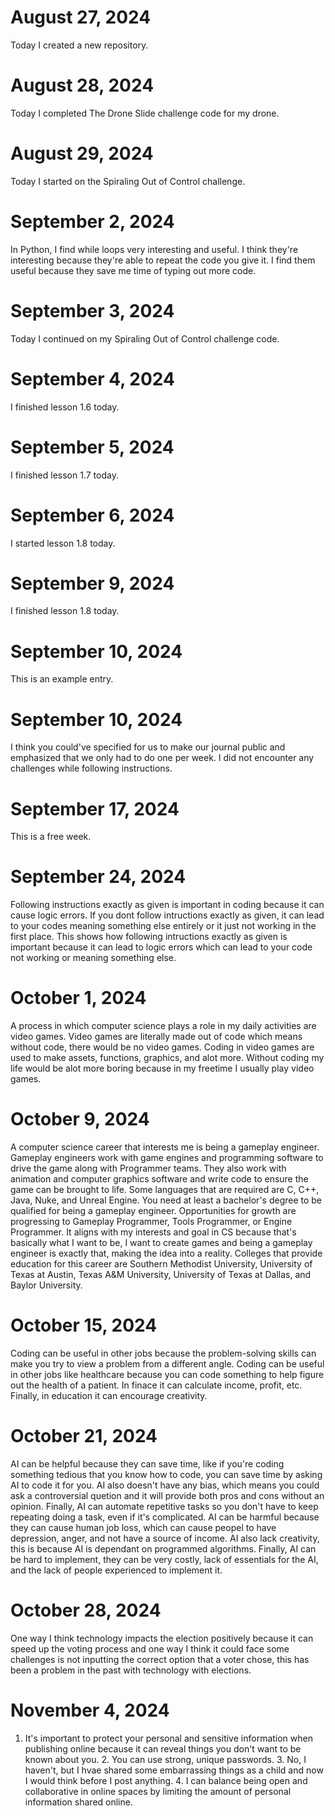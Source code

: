 # August 27, 2024
Today I created a new repository.
# August 28, 2024
Today I completed The Drone Slide challenge code for my drone.
# August 29, 2024
Today I started on the Spiraling Out of Control challenge.
# September 2, 2024
In Python, I find while loops very interesting and useful. I think they're interesting because they're able to repeat the code you give it. I find them useful because they save me time of typing out more code.
# September 3, 2024
Today I continued on my Spiraling Out of Control challenge code.
# September 4, 2024
I finished lesson 1.6 today.
# September 5, 2024
I finished lesson 1.7 today.
# September 6, 2024
I started lesson 1.8 today.
# September 9, 2024
I finished lesson 1.8 today.
# September 10, 2024
This is an example entry.
# September 10, 2024
I think you could've specified for us to make our journal public and emphasized that we only had to do one per week. I did not encounter any challenges while following instructions.
# September 17, 2024
This is a free week.
# September 24, 2024
Following instructions exactly as given is important in coding because it can cause logic errors. If you dont follow intructions exactly as given, it can lead to your codes meaning something else entirely or it just not working in the first place. This shows how following intructions exactly as given is important because it can lead to logic errors which can lead to your code not working or meaning something else.
# October 1, 2024
A process in which computer science plays a role in my daily activities are video games. Video games are literally made out of code which means without code, there would be no video games. Coding in video games are used to make assets, functions, graphics, and alot more. Without coding my life would be alot more boring because in my freetime I usually play video games.
# October 9, 2024
A computer science career that interests me is being a gameplay engineer. Gameplay engineers work with game engines and programming software to drive the game along with Programmer teams. They also work with animation and computer graphics software and write code to ensure the game can be brought to life. Some languages that are required are C, C++, Java, Nuke, and Unreal Engine. You need at least a bachelor's degree to be qualified for being a gameplay engineer. Opportunities for growth are progressing to Gameplay Programmer, Tools Programmer, or Engine Programmer. It aligns with my interests and goal in CS because that's basically what I want to be, I want to create games and being a gameplay engineer is exactly that, making the idea into a reality. Colleges that provide education for this career are Southern Methodist University, University of Texas at Austin, Texas A&M University, University of Texas at Dallas, and Baylor University.
# October 15, 2024
Coding can be useful in other jobs because the problem-solving skills can make you try to view a problem from a different angle. Coding can be useful in other jobs like healthcare because you can code something to help figure out the health of a patient. In finace it can calculate income, profit, etc. Finally, in education it can encourage creativity.
# October 21, 2024
AI can be helpful because they can save time, like if you're coding something tedious that you know how to code, you can save time by asking AI to code it for you. AI also doesn't have any bias, which means you could ask a controversial quetion and it will provide both pros and cons without an opinion. Finally, AI can automate repetitive tasks so you don't have to keep repeating doing a task, even if it's complicated. AI can be harmful because they can cause human job loss, which can cause peopel to have depression, anger, and not have a source of income. AI also lack creativity, this is because AI is dependant on programmed algorithms. Finally, AI can be hard to implement, they can be very costly, lack of essentials for the AI, and the lack of people experienced to implement it.
# October 28, 2024
One way I think technology impacts the election positively because it can speed up the voting process and one way I think it could face some challenges is not inputting the correct option that a voter chose, this has been a problem in the past with technology with elections.
# November 4, 2024
1. It's important to protect your personal and sensitive information when publishing online because it can reveal things you don't want to be known about you. 2. You can use strong, unique passwords. 3. No, I haven't, but I hvae shared some embarrassing things as a child and now I would think before I post anything. 4. I can balance being open and collaborative in online spaces by limiting the amount of personal information shared online.
